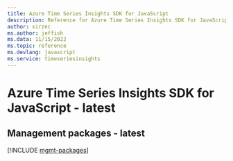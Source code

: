 ```yaml
---
title: Azure Time Series Insights SDK for JavaScript
description: Reference for Azure Time Series Insights SDK for JavaScript
author: xirzec
ms.author: jeffish
ms.data: 11/15/2022
ms.topic: reference
ms.devlang: javascript
ms.service: timeseriesinsights
---
```

# Azure Time Series Insights SDK for JavaScript - latest

## Management packages - latest
[!INCLUDE [mgmt-packages](time-series-insights-mgmt-index.md)]